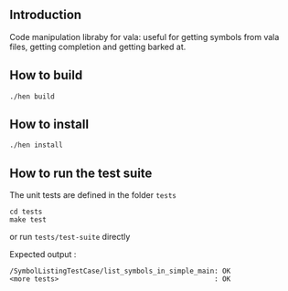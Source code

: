 ## Introduction
Code manipulation libraby for vala: useful for getting symbols from vala files, getting completion and getting barked at.

## How to build 
```
./hen build
```

## How to install 
```
./hen install
```

## How to run the test suite
The unit tests are defined in the folder `tests`

```
cd tests
make test
```
or run `tests/test-suite` directly 

Expected output : 
```
/SymbolListingTestCase/list_symbols_in_simple_main: OK
<more tests>                                      : OK 

```
